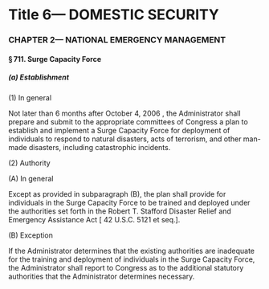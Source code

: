 
# Title 6— DOMESTIC SECURITY
### CHAPTER 2— NATIONAL EMERGENCY MANAGEMENT
#### § 711. Surge Capacity Force
##### (a) Establishment

(1) In general

Not later than 6 months after October 4, 2006 , the Administrator shall prepare and submit to the appropriate committees of Congress a plan to establish and implement a Surge Capacity Force for deployment of individuals to respond to natural disasters, acts of terrorism, and other man-made disasters, including catastrophic incidents.

(2) Authority

(A) In general

Except as provided in subparagraph (B), the plan shall provide for individuals in the Surge Capacity Force to be trained and deployed under the authorities set forth in the Robert T. Stafford Disaster Relief and Emergency Assistance Act [ 42 U.S.C. 5121 et seq.].

(B) Exception

If the Administrator determines that the existing authorities are inadequate for the training and deployment of individuals in the Surge Capacity Force, the Administrator shall report to Congress as to the additional statutory authorities that the Administrator determines necessary.
